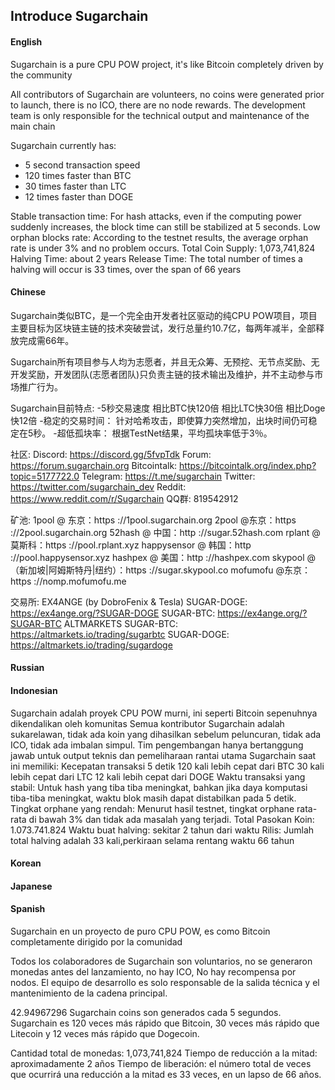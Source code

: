 Introduce Sugarchain
--------------------


#### English
Sugarchain is a pure CPU POW project, it's like Bitcoin completely driven by the community

All contributors of Sugarchain are volunteers, no coins were generated prior to launch, there is no ICO, there are no node rewards. The development team is only responsible for the technical output and maintenance of the main chain

Sugarchain currently has:
+ 5 second transaction speed
+ 120 times faster than BTC
+ 30 times faster than LTC
+ 12 times faster than DOGE

Stable transaction time:
For hash attacks, even if the computing power suddenly increases, the block time can still be stabilized at 5 seconds.
Low orphan blocks rate: According to the testnet results, the average orphan rate is under 3% and no problem occurs.
Total Coin Supply: 1,073,741,824 
Halving Time: about 2 years
Release Time: The total number of times a halving will occur is 33 times, over the span of 66 years


#### Chinese
Sugarchain类似BTC，是一个完全由开发者社区驱动的纯CPU POW项目，项目主要目标为区块链主链的技术突破尝试，发行总量约10.7亿，每两年减半，全部释放完成需66年。

Sugarchain所有项目参与人均为志愿者，并且无众筹、无预挖、无节点奖励、无开发奖励，开发团队(志愿者团队)只负责主链的技术输出及维护，并不主动参与市场推广行为。

Sugarchain目前特点:
-5秒交易速度
 相比BTC快120倍
 相比LTC快30倍
 相比Doge快12倍
-稳定的交易时间：
 针对哈希攻击，即使算力突然增加，出块时间仍可稳定在5秒。
-超低孤块率：
 根据TestNet结果，平均孤块率低于3％。

社区:
Discord: https://discord.gg/5fvpTdk
Forum: https://forum.sugarchain.org
Bitcointalk: https://bitcointalk.org/index.php?topic=5177722.0
Telegram: https://t.me/sugarchain
Twitter: https://twitter.com/sugarchain_dev
Reddit: https://www.reddit.com/r/Sugarchain
QQ群: 819542912

矿池:
1pool @ 东京：https ://1pool.sugarchain.org
2pool @东京：https ://2pool.sugarchain.org
52hash @ 中国：http ://sugar.52hash.com
rplant @ 莫斯科：https ://pool.rplant.xyz
happysensor @ 韩国：http ://pool.happysensor.xyz
hashpex @ 美国：http ://hashpex.com
skypool @（新加坡|阿姆斯特丹|纽约）：https ://sugar.skypool.co
mofumofu @东京：https ://nomp.mofumofu.me

交易所:
EX4ANGE (by DobroFenix & Tesla)
    SUGAR-DOGE: https://ex4ange.org/?SUGAR-DOGE
    SUGAR-BTC: https://ex4ange.org/?SUGAR-BTC
ALTMARKETS
    SUGAR-BTC: https://altmarkets.io/trading/sugarbtc
    SUGAR-DOGE: https://altmarkets.io/trading/sugardoge

#### Russian


#### Indonesian
Sugarchain adalah proyek CPU POW murni, ini seperti Bitcoin sepenuhnya dikendalikan oleh komunitas Semua kontributor Sugarchain adalah sukarelawan, tidak ada koin yang dihasilkan sebelum peluncuran, tidak ada ICO, tidak ada imbalan simpul. Tim pengembangan hanya bertanggung jawab untuk output teknis dan pemeliharaan rantai utama Sugarchain saat ini memiliki: Kecepatan transaksi 5 detik 120 kali lebih cepat dari BTC 30 kali lebih cepat dari LTC 12 kali lebih cepat dari DOGE Waktu transaksi yang stabil: Untuk hash yang tiba tiba meningkat, bahkan jika daya komputasi tiba-tiba meningkat, waktu blok masih dapat distabilkan pada 5 detik. Tingkat orphane yang rendah: Menurut hasil testnet, tingkat orphane rata-rata di bawah 3% dan tidak ada masalah yang terjadi. Total Pasokan Koin: 1.073.741.824 Waktu buat halving: sekitar 2 tahun dari waktu Rilis: Jumlah total halving adalah 33 kali,perkiraan selama rentang waktu 66 tahun
#### Korean


#### Japanese


#### Spanish
Sugarchain en un proyecto de puro CPU POW, es como Bitcoin completamente dirigido por la comunidad

Todos los colaboradores de Sugarchain son voluntarios, no se generaron monedas antes del lanzamiento, no hay ICO, No hay recompensa por nodos.
El equipo de desarrollo es solo responsable de la salida técnica y el mantenimiento de la cadena principal.

42.94967296 Sugarchain coins son generados cada 5 segundos. Sugarchain es 120 veces más rápido que Bitcoin, 30 veces más rápido que Litecoin y 12 veces más rápido que Dogecoin.

Cantidad total de monedas: 1,073,741,824
Tiempo de reducción a la mitad: aproximadamente 2 años
Tiempo de liberación: el número total de veces que ocurrirá una reducción a la mitad es 33 veces, en un lapso de 66 años.
